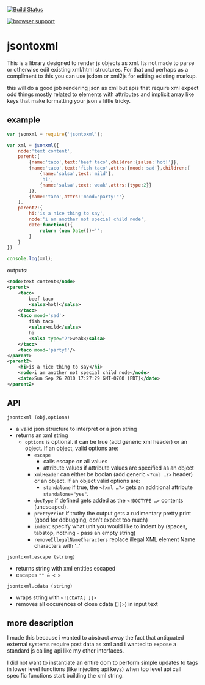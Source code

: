 [![Build Status](https://secure.travis-ci.org/soldair/node-jsontoxml.png)](http://travis-ci.org/soldair/node-jsontoxml)

[![browser support](http://ci.testling.com/soldair/node-jsontoxml.png)](http://ci.testling.com/soldair/node-jsontoxml)

# jsontoxml

This is a library designed to render js objects as xml. Its not made to parse or otherwise edit existing xml/html structures.
For that and perhaps as a compliment to this you can use jsdom or xml2js for editing existing markup.

this will do a good job rendering json as xml but apis that require xml expect odd things mostly related to elements with attributes and implicit array like keys that make formatting your json a little tricky.

## example

```js
var jsonxml = require('jsontoxml');

var xml = jsonxml({
	node:'text content',
	parent:[
		{name:'taco',text:'beef taco',children:{salsa:'hot!'}},
		{name:'taco',text:'fish taco',attrs:{mood:'sad'},children:[
			{name:'salsa',text:'mild'},
			'hi',
			{name:'salsa',text:'weak',attrs:{type:2}}
		]},
		{name:'taco',attrs:'mood="party!"'}
	],
	parent2:{
		hi:'is a nice thing to say',
		node:'i am another not special child node',
		date:function(){
			return (new Date())+'';
		}
	}
})

console.log(xml);

```

outputs:
```xml
<node>text content</node>
<parent>
	<taco>
		beef taco
		<salsa>hot!</salsa>
	</taco>
	<taco mood='sad'>
		fish taco
		<salsa>mild</salsa>
		hi
		<salsa type="2">weak</salsa>
	</taco>
	<taco mood='party!'/>
</parent>
<parent2>
	<hi>is a nice thing to say</hi>
	<node>i am another not special child node</node>
	<date>Sun Sep 26 2010 17:27:29 GMT-0700 (PDT)</date>
</parent2>
```
## API

`jsontoxml (obj,options)`

* a valid json structure to interpret or a json string
* returns an xml string
  * `options` is optional. it can be true (add generic xml header) or an object. If an object, valid options are:
    - `escape`
      * calls escape on all values
      * attribute values if attribute values are specified as an object
    - `xmlHeader` can either be boolan (add generic `<?xml …?>` header) or an object. If an object valid options are:
      - `standalone` if true, the `<?xml …?>` gets an additional attribute       `standalone="yes"`.
    - `docType` if defined gets added as the `<!DOCTYPE …>` contents (unescaped).
    - `prettyPrint` if truthy the output gets a rudimentary pretty print (good for debugging, don't expect too much)
    - `indent` specify what unit you would like to indent by (spaces, tabstop, nothing - pass an empty string)
    - `removeIllegalNameCharacters` replace illegal XML element Name characters with '_'


`jsontoxml.escape (string)`

* returns string with xml entities escaped
* escapes `"" & < >`

`jsontoxml.cdata (string)`

 * wraps string with `<![CDATA[ ]]>`
 * removes all occurences of close cdata (`]]>`) in input text

## more description

I made this because i wanted to abstract away the fact that antiquated external systems require post data as xml and i wanted to expose a standard js calling api like my other interfaces.

I did not want to instantiate an entire dom to perform simple updates to tags in lower level functions (like injecting api keys) when top level api call specific functions start building the xml string.


